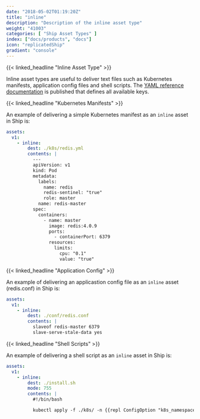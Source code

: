 ```yaml
---
date: "2018-05-02T01:19:20Z"
title: "inline"
description: "Description of the inline asset type"
weight: "41003"
categories: [ "Ship Asset Types" ]
index: ["docs/products", "docs"]
icon: "replicatedShip"
gradient: "console"
---
```


{{< linked_headline "Inline Asset Type" >}}

Inline asset types are useful to deliver text files such as Kubernetes manifests, application config files and shell scripts. The [YAML reference documentation](https://help.staging.replicated.com/api/ship-assets/inline/) is published that defines all available keys.

{{< linked_headline "Kubernetes Manifests" >}}

An example of delivering a simple Kubernetes manifest as an `inline` asset in Ship is:

```yaml
assets:
  v1:
    - inline:
        dest: ./k8s/redis.yml
        contents: |
          ---
          apiVersion: v1
          kind: Pod
          metadata:
            labels:
              name: redis
              redis-sentinel: "true"
              role: master
            name: redis-master
          spec:
            containers:
              - name: master
                image: redis:4.0.9
                ports:
                  - containerPort: 6379
                resources:
                  limits:
                    cpu: "0.1"
                    value: "true"
```

{{< linked_headline "Application Config" >}}

An example of delivering an applicastion config file as an `inline` asset (redis.conf) in Ship is:

```yaml
assets:
  v1:
    - inline:
        dest: ./conf/redis.conf
        contents: |
          slaveof redis-master 6379
          slave-serve-stale-data yes
```

{{< linked_headline "Shell Scripts" >}}

An example of delivering a shell script as an `inline` asset in Ship is:

```yaml
assets:
  v1:
    - inline:
        dest: ./install.sh
        mode: 755
        contents: |
          #!/bin/bash

          kubectl apply -f ./k8s/ -n {{repl ConfigOption "k8s_namespace"}}
```
